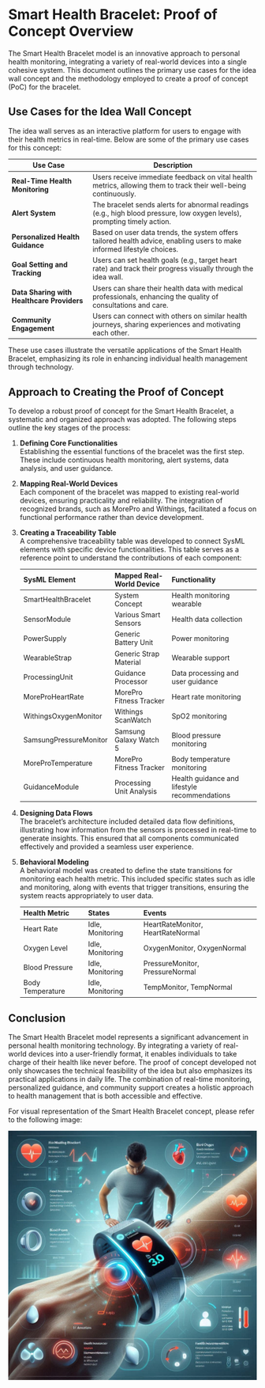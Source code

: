 # Smart Health Bracelet: Proof of Concept Overview

The Smart Health Bracelet model is an innovative approach to personal health monitoring, integrating a variety of real-world devices into a single cohesive system. This document outlines the primary use cases for the idea wall concept and the methodology employed to create a proof of concept (PoC) for the bracelet.

## Use Cases for the Idea Wall Concept

The idea wall serves as an interactive platform for users to engage with their health metrics in real-time. Below are some of the primary use cases for this concept:

| **Use Case**                  | **Description**                                                                                                    |
|-------------------------------|--------------------------------------------------------------------------------------------------------------------|
| **Real-Time Health Monitoring**| Users receive immediate feedback on vital health metrics, allowing them to track their well-being continuously.     |
| **Alert System**              | The bracelet sends alerts for abnormal readings (e.g., high blood pressure, low oxygen levels), prompting timely action. |
| **Personalized Health Guidance** | Based on user data trends, the system offers tailored health advice, enabling users to make informed lifestyle choices. |
| **Goal Setting and Tracking**  | Users can set health goals (e.g., target heart rate) and track their progress visually through the idea wall.      |
| **Data Sharing with Healthcare Providers** | Users can share their health data with medical professionals, enhancing the quality of consultations and care.   |
| **Community Engagement**       | Users can connect with others on similar health journeys, sharing experiences and motivating each other.            |

These use cases illustrate the versatile applications of the Smart Health Bracelet, emphasizing its role in enhancing individual health management through technology.

## Approach to Creating the Proof of Concept

To develop a robust proof of concept for the Smart Health Bracelet, a systematic and organized approach was adopted. The following steps outline the key stages of the process:

1. **Defining Core Functionalities**  
   Establishing the essential functions of the bracelet was the first step. These include continuous health monitoring, alert systems, data analysis, and user guidance.

2. **Mapping Real-World Devices**  
   Each component of the bracelet was mapped to existing real-world devices, ensuring practicality and reliability. The integration of recognized brands, such as MorePro and Withings, facilitated a focus on functional performance rather than device development.

3. **Creating a Traceability Table**  
   A comprehensive traceability table was developed to connect SysML elements with specific device functionalities. This table serves as a reference point to understand the contributions of each component:

   | **SysML Element**           | **Mapped Real-World Device**          | **Functionality**                              |
   |-----------------------------|---------------------------------------|------------------------------------------------|
   | SmartHealthBracelet         | System Concept                       | Health monitoring wearable                      |
   | SensorModule                | Various Smart Sensors                | Health data collection                          |
   | PowerSupply                 | Generic Battery Unit                 | Power monitoring                                |
   | WearableStrap               | Generic Strap Material               | Wearable support                                |
   | ProcessingUnit              | Guidance Processor                   | Data processing and user guidance               |
   | MoreProHeartRate            | MorePro Fitness Tracker              | Heart rate monitoring                           |
   | WithingsOxygenMonitor       | Withings ScanWatch                   | SpO2 monitoring                                 |
   | SamsungPressureMonitor      | Samsung Galaxy Watch 5               | Blood pressure monitoring                       |
   | MoreProTemperature          | MorePro Fitness Tracker              | Body temperature monitoring                     |
   | GuidanceModule              | Processing Unit Analysis             | Health guidance and lifestyle recommendations    |

4. **Designing Data Flows**  
   The bracelet’s architecture included detailed data flow definitions, illustrating how information from the sensors is processed in real-time to generate insights. This ensured that all components communicated effectively and provided a seamless user experience.

5. **Behavioral Modeling**  
   A behavioral model was created to define the state transitions for monitoring each health metric. This included specific states such as idle and monitoring, along with events that trigger transitions, ensuring the system reacts appropriately to user data.

   | **Health Metric**           | **States**                                | **Events**                       |
   |-----------------------------|-------------------------------------------|----------------------------------|
   | Heart Rate                  | Idle, Monitoring                          | HeartRateMonitor, HeartRateNormal |
   | Oxygen Level                | Idle, Monitoring                          | OxygenMonitor, OxygenNormal      |
   | Blood Pressure              | Idle, Monitoring                          | PressureMonitor, PressureNormal  |
   | Body Temperature            | Idle, Monitoring                          | TempMonitor, TempNormal          |

## Conclusion

The Smart Health Bracelet model represents a significant advancement in personal health monitoring technology. By integrating a variety of real-world devices into a user-friendly format, it enables individuals to take charge of their health like never before. The proof of concept developed not only showcases the technical feasibility of the idea but also emphasizes its practical applications in daily life. The combination of real-time monitoring, personalized guidance, and community support creates a holistic approach to health management that is both accessible and effective.

For visual representation of the Smart Health Bracelet concept, please refer to the following image:

![Smart Health Bracelet Concept](https://github.com/lbalmelli/keio/blob/main/ClassOf2024/ZOU_HAORUO/1.png)


